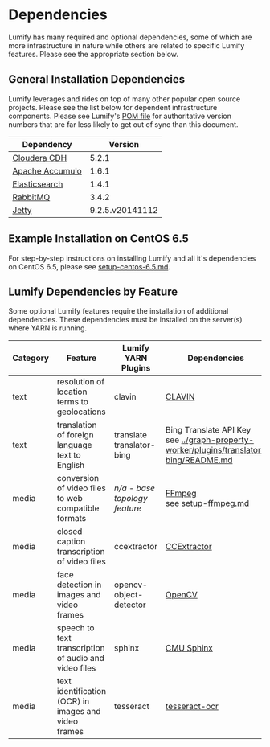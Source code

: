 # Dependencies

Lumify has many required and optional dependencies, some of which are more infrastructure in nature while others are
related to specific Lumify features. Please see the appropriate section below.

## General Installation Dependencies

Lumify leverages and rides on top of many other popular open source projects. Please see the list below for dependent
infrastructure components. Please see Lumify's [POM file](../pom.xml) for authoritative version numbers that are far
less likely to get out of sync than this document.

| Dependency                                                                                 | Version          |
| ------------------------------------------------------------------------------------------ | ---------------- |
| [Cloudera CDH](http://www.cloudera.com/content/cloudera/en/products-and-services/cdh.html) | 5.2.1            |
| [Apache Accumulo](http://accumulo.apache.org)                                              | 1.6.1            |
| [Elasticsearch](http://www.elasticsearch.org/)                                             | 1.4.1            |
| [RabbitMQ](http://www.rabbitmq.com/)                                                       | 3.4.2            |
| [Jetty](http://www.eclipse.org/jetty/)                                                     | 9.2.5.v20141112  |

## Example Installation on CentOS 6.5

For step-by-step instructions on installing Lumify and all it's dependencies on CentOS 6.5,
please see [setup-centos-6.5.md](setup-centos-6.5.md).

## Lumify Dependencies by Feature

Some optional Lumify features require the installation of additional dependencies. These dependencies must be installed on the server(s) where YARN is running.

| Category | Feature                                               | Lumify YARN Plugins              | Dependencies |
| -------- | ----------------------------------------------------- | -------------------------------- | ------------ |
| text     | resolution of location terms to geolocations          | clavin                           | [CLAVIN](http://clavin.bericotechnologies.com/) |
| text     | translation of foreign language text to English       | translate <br /> translator-bing | Bing Translate API Key <br /> see [../graph-property-worker/plugins/translator-bing/README.md](../graph-property-worker/plugins/translator-bing/README.md) |
| media    | conversion of video files to web compatible formats   | _n/a - base topology feature_    | [FFmpeg](https://www.ffmpeg.org/) <br /> see [setup-ffmpeg.md](setup-ffmpeg.md) |
| media    | closed caption transcription of video files           | ccextractor                      | [CCExtractor](http://ccextractor.sourceforge.net/) |
| media    | face detection in images and video frames             | opencv-object-detector           | [OpenCV](http://opencv.org/) |
| media    | speech to text transcription of audio and video files | sphinx                           | [CMU Sphinx](http://cmusphinx.sourceforge.net/) |
| media    | text identification (OCR) in images and video frames  | tesseract                        | [tesseract-ocr](https://code.google.com/p/tesseract-ocr/) |
